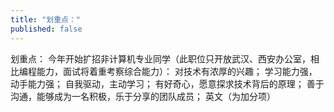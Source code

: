 ```yaml
---
title: "划重点："
published: false
---
```

划重点：
今年开始扩招非计算机专业同学（此职位只开放武汉、西安办公室，相比编程能力，面试将着重考察综合能力）：
对技术有浓厚的兴趣；
学习能力强，动手能力强；
自我驱动，主动学习；
有好奇心，愿意探求技术背后的原理；
善于沟通，能够成为一名积极，乐于分享的团队成员；
英文（为加分项）